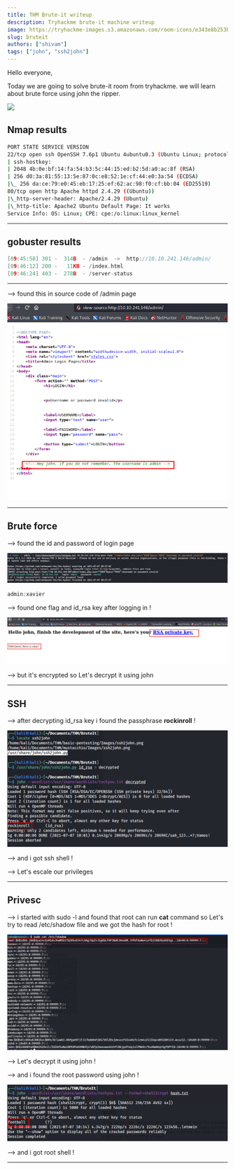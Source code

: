 ```yaml
---
title: THM Brute-it writeup
description: Tryhackme brute-it machine writeup
image: https://tryhackme-images.s3.amazonaws.com/room-icons/e343e8b253b4efc14bf61236d457c923.jpg
slug: bruteit
authors: ["shivam"]
tags: ["john", "ssh2john"]
---
```


Hello everyone,

Today we are going to solve brute-it room from tryhackme. we will learn about brute force using john the ripper.

![](https://tryhackme-images.s3.amazonaws.com/room-icons/e343e8b253b4efc14bf61236d457c923.jpg)

<!--truncate-->

## Nmap results

```bash
PORT STATE SERVICE VERSION
22/tcp open ssh OpenSSH 7.6p1 Ubuntu 4ubuntu0.3 (Ubuntu Linux; protocol 2.0)
| ssh-hostkey:
| 2048 4b:0e:bf:14:fa:54:b3:5c:44:15:ed:b2:5d:a0:ac:8f (RSA)
| 256 d0:3a:81:55:13:5e:87:0c:e8:52:1e:cf:44:e0:3a:54 (ECDSA)
|\_ 256 da:ce:79:e0:45:eb:17:25:ef:62:ac:98:f0:cf:bb:04 (ED25519)
80/tcp open http Apache httpd 2.4.29 ((Ubuntu))
|\_http-server-header: Apache/2.4.29 (Ubuntu)
|\_http-title: Apache2 Ubuntu Default Page: It works
Service Info: OS: Linux; CPE: cpe:/o:linux:linux_kernel
```

---

## gobuster results

```c
[09:45:58] 301 -  314B  - /admin  ->  http://10.10.241.146/admin/
[09:46:12] 200 -   11KB - /index.html
[09:46:24] 403 -  278B  - /server-status
```

---

--> found this in source code of /admin page

![](Attachments/Pastedimage20210707094741.png)

---

## Brute force

--> found the id and password of login page

![](Attachments/Pastedimage20210707095815.png)

```c
admin:xavier
```

--> found one flag and id_rsa key after logging in !

![](Attachments/Pastedimage20210707100003.png)

--> but it's encrypted so Let's decrypt it using john

---

## SSH

--> after decrypting id_rsa key i found the passphrase **rockinroll** !

![](Attachments/Pastedimage20210707100215.png)

--> and i got ssh shell !

--> Let's escale our privileges

---

## Privesc

--> i started with sudo -l and found that root can run **cat** command
so Let's try to read /etc/shadow file and we got the hash for root !

![](Attachments/Pastedimage20210707100948.png)

--> Let's decrypt it using john !

--> and i found the root password using john !

![](Attachments/Pastedimage20210707101455.png)

--> and i got root shell !

---
